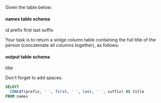 Given the table below:
#### names table schema
id
prefix
first
last
suffix

Your task is to return a sinlge column table containing the full title of the person (concatenate all columns together), as follows:
#### output table schema
title

Don't forget to add spaces.
```sql
SELECT
  CONCAT(prefix, ' ', first, ' ', last, ' ', suffix) AS title
FROM names
```
